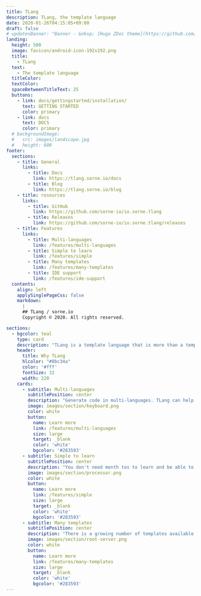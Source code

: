 ```yaml
---
title: TLang
description: TLang, the template language
date: 2020-01-26T04:15:05+09:00
draft: false
# updatesBanner: "Banner - &nbsp; [Hugo ZDoc theme](https://github.com/zzossig/hugo-theme-zdoc) &nbsp; just arrived"
landing:
  height: 500
  image: favicon/android-icon-192x192.png
  title:
    - TLang
  text:
    - The template language
  titleColor:
  textColor:
  spaceBetweenTitleText: 25
  buttons:
    - link: docs/gettingstarted/installation/
      text: GETTING STARTED
      color: primary
    - link: docs
      text: DOCS
      color: primary
  # backgroundImage: 
  #   src: images/landscape.jpg
  #   height: 600
footer:
  sections:
    - title: General
      links:
        - title: Docs
          link: https://tlang.sorne.io/docs
        - title: Blog
          link: https://tlang.sorne.io/blog
    - title: resources
      links:
        - title: GitHub
          link: https://github.com/sorne-io/io.sorne.tlang
        - title: Releases
          link: https://github.com/sorne-io/io.sorne.tlang/releases
    - title: Features
      links:
        - title: Multi-languages
          link: /features/multi-languages
        - title: Simple to learn
          link: /features/simple
        - title: Many templates
          link: /features/many-templates
        - title: IDE support
          link: /features/ide-support
  contents: 
    align: left
    applySinglePageCss: false
    markdown:
      |
      ## TLang / sorne.io
      Copyright © 2020. All rights reserved.

sections:
  - bgcolor: teal
    type: card
    description: "TLang is a template language that is more than a template engine. You can generate the boiler code of an entire project, configuration files included."
    header: 
      title: Why TLang
      hlcolor: "#8bc34a"
      color: '#fff'
      fontSize: 32
      width: 220
    cards:
      - subtitle: Multi-languages
        subtitlePosition: center
        description: "Generate code in multi-languages. TLang can help you with programming languages or configuration files"
        image: images/section/keyboard.png
        color: white
        button: 
          name: Learn more
          link: /features/multi-languages
          size: large
          target: _blank
          color: 'white'
          bgcolor: '#283593'
      - subtitle: Simple to learn
        subtitlePosition: center
        description: "You don't need month tos to learn and be able to use TLang. The purpose is to generate code so TLang doesn't need deep and incompréhensible functions."
        image: images/section/processor.png
        color: white
        button: 
          name: Learn more
          link: /features/simple
          size: large
          target: _blank
          color: 'white'
          bgcolor: '#283593'
      - subtitle: Many templates
        subtitlePosition: center
        description: "There is a growing number of templates available for you to use. Generate code for many technologies and framework easily."
        image: images/section/root-server.png
        color: white
        button: 
          name: Learn more
          link: /features/many-templates
          size: large
          target: _blank
          color: 'white'
          bgcolor: '#283593'
---
```

